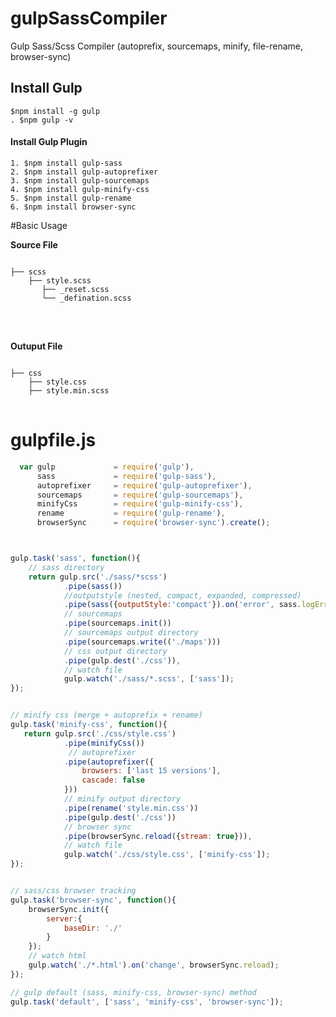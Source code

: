 # gulpSassCompiler
Gulp Sass/Scss Compiler (autoprefix, sourcemaps, minify, file-rename, browser-sync)



## Install Gulp
```
$npm install -g gulp
. $npm gulp -v
```


#### Install Gulp Plugin
```
1. $npm install gulp-sass
2. $npm install gulp-autoprefixer
3. $npm install gulp-sourcemaps
4. $npm install gulp-minify-css
5. $npm install gulp-rename
6. $npm install browser-sync
```


#Basic Usage
<p> <b>Source File</b> </p>
<pre>
<code>
├── scss
    ├── style.scss
       ├── _reset.scss
       └── _defination.scss
</code>
</pre>

<br>

<p> <b>Outuput File</b> </p>
<pre>
<code>
├── css
    ├── style.css
    ├── style.min.scss
</code>
</pre>

# gulpfile.js
```javascript
  var gulp             = require('gulp'),
      sass             = require('gulp-sass'),
      autoprefixer     = require('gulp-autoprefixer'),
      sourcemaps       = require('gulp-sourcemaps'),
      minifyCss        = require('gulp-minify-css'),
      rename           = require('gulp-rename'),
      browserSync      = require('browser-sync').create();



gulp.task('sass', function(){
    // sass directory
    return gulp.src('./sass/*scss')
            .pipe(sass())
            //outputstyle (nested, compact, expanded, compressed)
            .pipe(sass({outputStyle:'compact'}).on('error', sass.logError))
            // sourcemaps
            .pipe(sourcemaps.init())
            // sourcemaps output directory
            .pipe(sourcemaps.write(('./maps')))
            // css output directory
            .pipe(gulp.dest('./css')),
            // watch file
            gulp.watch('./sass/*.scss', ['sass']);
});


// minify css (merge + autoprefix + rename)
gulp.task('minify-css', function(){
   return gulp.src('./css/style.css')
            .pipe(minifyCss())
             // autoprefixer
            .pipe(autoprefixer({
                browsers: ['last 15 versions'],
                cascade: false
            }))
            // minify output directory
            .pipe(rename('style.min.css'))
            .pipe(gulp.dest('./css'))
            // browser sync
            .pipe(browserSync.reload({stream: true})),
            // watch file
            gulp.watch('./css/style.css', ['minify-css']);
});


// sass/css browser tracking
gulp.task('browser-sync', function(){
    browserSync.init({
        server:{
            baseDir: './'
        }
    });
    // watch html
    gulp.watch('./*.html').on('change', browserSync.reload);
});

// gulp default (sass, minify-css, browser-sync) method
gulp.task('default', ['sass', 'minify-css', 'browser-sync']);

```
